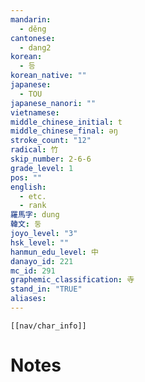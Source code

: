```yaml
---
mandarin:
  - děng
cantonese:
  - dang2
korean:
  - 등
korean_native: ""
japanese:
  - TOU
japanese_nanori: ""
vietnamese:
middle_chinese_initial: t
middle_chinese_final: əŋ
stroke_count: "12"
radical: 竹
skip_number: 2-6-6
grade_level: 1
pos: ""
english:
  - etc.
  - rank
羅馬字: dung
韓文: 둥
joyo_level: "3"
hsk_level: ""
hanmun_edu_level: 中
danayo_id: 221
mc_id: 291
graphemic_classification: 寺
stand_in: "TRUE"
aliases:
---
```

```meta-bind-embed
[[nav/char_info]]
```

# Notes

